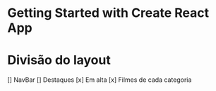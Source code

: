 # Getting Started with Create React App

# Divisão do layout

[] NavBar
[] Destaques
[x] Em alta
[x] Filmes de cada categoria

